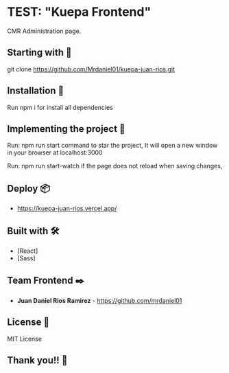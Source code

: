 # TEST: "Kuepa Frontend"

CMR Administration page.

## Starting with 🚀

git clone https://github.com/Mrdaniel01/kuepa-juan-rios.git

## Installation 🔧

Run npm i for install all dependencies

## Implementing the project 🔧

Run: npm run start command to star the project, It will open a new window in your browser at localhost:3000

Run: npm run start-watch if the page does not reload when saving changes,



## Deploy 📦

* https://kuepa-juan-rios.vercel.app/

## Built with 🛠️

* [React]
* [Sass]

## Team Frontend ✒️

* **Juan Daniel Rios Ramirez** - <https://github.com/mrdaniel01>

## License 📄

MIT License

## Thank you!! 🎁

